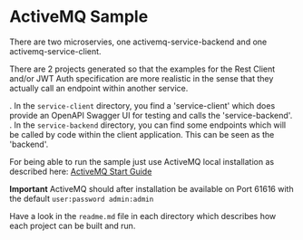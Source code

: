 # ActiveMQ Sample

There are two microservies, one activemq-service-backend and one activemq-service-client.

There are 2 projects generated so that the examples for the Rest Client and/or JWT Auth specification are more realistic in the sense that they actually call an endpoint within another service.

. In the `service-client` directory, you find a 'service-client' which does provide an OpenAPI Swagger UI for testing and calls the 'service-backend'.
. In the `service-backend` directory, you can find some endpoints which will be called by code within the client application. This can be seen as the 'backend'.

For being able to run the sample just use ActiveMQ local installation as described here: [ActiveMQ Start Guide](https://activemq.apache.org/version-5-getting-started.html)

**Important** 
ActiveMQ should after installation be available on Port 61616 with the default `user:password admin:admin`

Have a look in the `readme.md` file in each directory which describes how each project can be built and run.